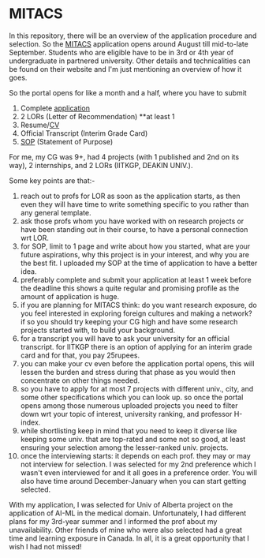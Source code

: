 # MITACS
In this repository, there will be an overview of the application procedure and selection. So the [MITACS](https://www.mitacs.ca/en/programs/globalink/globalink-research-internship) application opens around August till mid-to-late September. Students who are eligible have to be in 3rd or 4th year of undergraduate in partnered university. Other details and technicalities can be found on their website and I'm just mentioning an overview of how it goes. 

So the portal opens for like a month and a half, where you have to submit 
1. Complete [application](https://github.com/Mansi130101/MITACS/blob/d44a95313b5b4826a969db85be19fe557dd69662/MITACS_Application.pdf)
2. 2 LORs (Letter of Recommendation) **at least 1
3. Resume/[CV](https://github.com/Mansi130101/MITACS/blob/d44a95313b5b4826a969db85be19fe557dd69662/Mansi_CV.pdf)
4. Official Transcript (Interim Grade Card)
5. [SOP](https://github.com/Mansi130101/MITACS/blob/d44a95313b5b4826a969db85be19fe557dd69662/Mansi_SOP.pdf) (Statement of Purpose)

For me, my CG was 9+, had 4 projects (with 1 published and 2nd on its way), 2 internships, and 2 LORs (IITKGP, DEAKIN UNIV.).

Some key points are that:-
1. reach out to profs for LOR as soon as the application starts, as then even they will have time to write something specific to you rather than any general template.
2. ask those profs whom you have worked with on research projects or have been standing out in their course, to have a personal connection wrt LOR.
3. for SOP, limit to 1 page and write about how you started, what are your future aspirations, why this project is in your interest, and why you are the best fit. I uploaded my SOP at the time of application to have a better idea.
4. preferably complete and submit your application at least 1 week before the deadline this shows a quite regular and promising profile as the amount of application is huge.
5. if you are planning for MITACS think: do you want research exposure, do you feel interested in exploring foreign cultures and making a network? if so you should try keeping your CG high and have some research projects started with, to build your background.
6. for a transcript you will have to ask your university for an official transcript. for IITKGP there is an option of applying for an interim grade card and for that, you pay 25rupees.
7. you can make your cv even before the application portal opens, this will lessen the burden and stress during that phase as you would then concentrate on other things needed.
8. so you have to apply for at most 7 projects with different univ., city, and some other specifications which you can look up. so once the portal opens among those numerous uploaded projects you need to filter down wrt your topic of interest, university ranking, and professor H-index.
9. while shortlisting keep in mind that you need to keep it diverse like keeping some univ. that are top-rated and some not so good, at least ensuring your selection among the lesser-ranked univ. projects.
10. once the interviewing starts: it depends on each prof. they may or may not interview for selection. I was selected for my 2nd preference which I wasn't even interviewed for and it all goes in a preference order. You will also have time around December-January when you can start getting selected.

With my application, I was selected for Univ of Alberta project on the application of AI-ML in the medical domain.
Unfortunately, I had different plans for my 3rd-year summer and I informed the prof about my unavailability. Other friends of mine who were also selected had a great time and learning exposure in Canada. In all, it is a great opportunity that I wish I had not missed!
